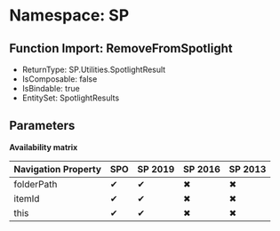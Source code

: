 # Namespace: SP

## Function Import: RemoveFromSpotlight

- ReturnType: SP.Utilities.SpotlightResult
- IsComposable: false
- IsBindable: true
- EntitySet: SpotlightResults

## Parameters

**Availability matrix**

Navigation Property | SPO | SP 2019 | SP 2016 | SP 2013
----------|-----|---------|---------|--------
folderPath | ✔ | ✔ | ✖ | ✖
itemId | ✔ | ✔ | ✖ | ✖
this | ✔ | ✔ | ✖ | ✖
